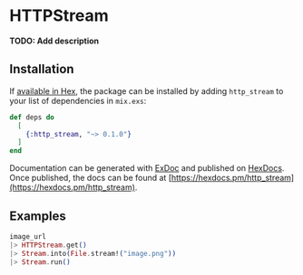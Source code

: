 # HTTPStream

**TODO: Add description**

## Installation

If [available in Hex](https://hex.pm/docs/publish), the package can be installed
by adding `http_stream` to your list of dependencies in `mix.exs`:

```elixir
def deps do
  [
    {:http_stream, "~> 0.1.0"}
  ]
end
```

Documentation can be generated with [ExDoc](https://github.com/elixir-lang/ex_doc)
and published on [HexDocs](https://hexdocs.pm). Once published, the docs can
be found at [https://hexdocs.pm/http_stream](https://hexdocs.pm/http_stream).

## Examples

```elixir
image_url
|> HTTPStream.get()
|> Stream.into(File.stream!("image.png"))
|> Stream.run()
```
